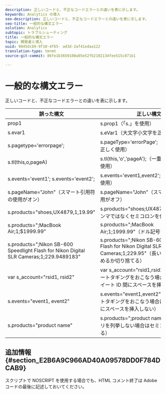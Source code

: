 ```yaml
---
description: 正しいコードと、不正なコードエラーとの違いを表に示します。
keywords: Analytics の導入
seo-description: 正しいコードと、不正なコードエラーとの違いを表に示します。
seo-title: 一般的な構文エラー
solution: Analytics
subtopic: トラブルシューティング
title: 一般的な構文エラー
topic: 開発者と導入
uuid: 9845dcb9-9f10-4f65- a43d-2af41edaa122
translation-type: tm+mt
source-git-commit: 86fe1b3650100a05e52fb2102134fee515c871b1

---
```



# 一般的な構文エラー

正しいコードと、不正なコードエラーとの違いを表に示します。

| 誤った構文 | 正しい構文 |
|---|---|
| prop1 | s.prop1（「s.」を使用） |
| s.evar1 | s.eVar1（大文字小文字を正しく使用） |
| s.pagetype='errorpage'; | s.pageType='errorPage';（大文字小文字を正しく使用） |
| s.tl(this,o,pageA) | s.tl(this,'o','pageA');（一重引用符を正しく使用） |
| s.events='event1'; s.events='event2'; | s.events='event1,event2';（正しい形式を使用） |
| s.pageName="John"（スマート引用符の使用がオン） | s.pageName="John"（スマート引用符の使用がオフ） |
| s.products="shoes,UX4879,1,19.99" | s.products="shoes;UX4879;1;19.99"（コンマではなくセミコロンを使用） |
| s.products=";MacBook Air;1;$1999.99" | s.products=";MacBook Air;1;1999.99"（ドル記号を使用しない） |
| s.products=";Nikon SB-600 Speedlight Flash for Nikon Digital SLR Cameras;1;229.9489183" | s.products=";Nikon SB-600 Speedlight Flash for Nikon Digital SLR Cameras;1;229.95"（長い表記の価格を丸めるか切り捨てる） |
| var s_account="rsid1, rsid2" | var s_account="rsid1,rsid2"（マルチスイートタギングをおこなう場合はレポートスイート ID 間にスペースを挿入しない） |
| s.events="event1, event2" | s.events="event1,event2"（マルチスイートタギングをおこなう場合はイベント ID 間にスペースを挿入しない） |
| s.products="product name" | s.products=";product name"（製品カテゴリを列挙しない場合はセミコロンを使用する） |

## 追加情報 {#section_E2B6A9C966AD40A09578DD0F784DCAB9}

スクリプトで NOSCRIPT を使用する場合でも、HTML コメント終了は Adobe コードの最後に記述しておいてください。
